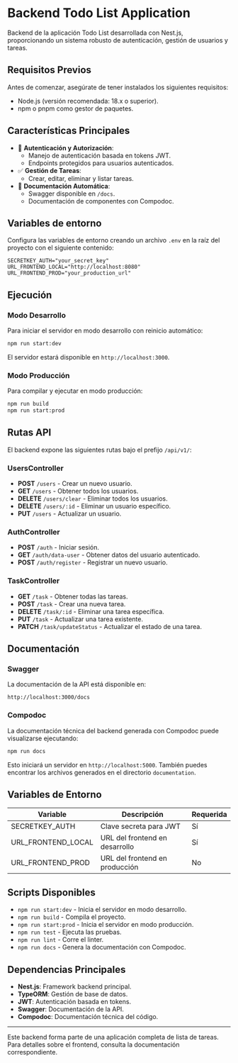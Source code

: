 # Backend Todo List Application

Backend de la aplicación Todo List desarrollada con Nest.js, proporcionando un sistema robusto de autenticación, gestión de usuarios y tareas.

## Requisitos Previos

Antes de comenzar, asegúrate de tener instalados los siguientes requisitos:

- Node.js (versión recomendada: 18.x o superior).
- npm o pnpm como gestor de paquetes.

## Características Principales

- 🔐 **Autenticación y Autorización**:
  - Manejo de autenticación basada en tokens JWT.
  - Endpoints protegidos para usuarios autenticados.
- ✅ **Gestión de Tareas**:
  - Crear, editar, eliminar y listar tareas.
- 📄 **Documentación Automática**:
  - Swagger disponible en `/docs`.
  - Documentación de componentes con Compodoc.

## Variables de entorno

Configura las variables de entorno creando un archivo `.env` en la raíz del proyecto con el siguiente contenido:

```env
SECRETKEY_AUTH="your_secret_key"
URL_FRONTEND_LOCAL="http://localhost:8080"
URL_FRONTEND_PROD="your_production_url"
```

## Ejecución

### Modo Desarrollo

Para iniciar el servidor en modo desarrollo con reinicio automático:

```bash
npm run start:dev
```

El servidor estará disponible en `http://localhost:3000`.

### Modo Producción

Para compilar y ejecutar en modo producción:

```bash
npm run build
npm run start:prod
```

## Rutas API

El backend expone las siguientes rutas bajo el prefijo `/api/v1/`:

### UsersController

- **POST** `/users` - Crear un nuevo usuario.
- **GET** `/users` - Obtener todos los usuarios.
- **DELETE** `/users/clear` - Eliminar todos los usuarios.
- **DELETE** `/users/:id` - Eliminar un usuario específico.
- **PUT** `/users` - Actualizar un usuario.

### AuthController

- **POST** `/auth` - Iniciar sesión.
- **GET** `/auth/data-user` - Obtener datos del usuario autenticado.
- **POST** `/auth/register` - Registrar un nuevo usuario.

### TaskController

- **GET** `/task` - Obtener todas las tareas.
- **POST** `/task` - Crear una nueva tarea.
- **DELETE** `/task/:id` - Eliminar una tarea específica.
- **PUT** `/task` - Actualizar una tarea existente.
- **PATCH** `/task/updateStatus` - Actualizar el estado de una tarea.

## Documentación

### Swagger

La documentación de la API está disponible en:

```
http://localhost:3000/docs
```

### Compodoc

La documentación técnica del backend generada con Compodoc puede visualizarse ejecutando:

```bash
npm run docs
```

Esto iniciará un servidor en `http://localhost:5000`. También puedes encontrar los archivos generados en el directorio `documentation`.

## Variables de Entorno

| Variable           | Descripción                    | Requerida |
| ------------------ | ------------------------------ | --------- |
| SECRETKEY_AUTH     | Clave secreta para JWT         | Sí        |
| URL_FRONTEND_LOCAL | URL del frontend en desarrollo | Sí        |
| URL_FRONTEND_PROD  | URL del frontend en producción | No        |

## Scripts Disponibles

- `npm run start:dev` - Inicia el servidor en modo desarrollo.
- `npm run build` - Compila el proyecto.
- `npm run start:prod` - Inicia el servidor en modo producción.
- `npm run test` - Ejecuta las pruebas.
- `npm run lint` - Corre el linter.
- `npm run docs` - Genera la documentación con Compodoc.

## Dependencias Principales

- **Nest.js**: Framework backend principal.
- **TypeORM**: Gestión de base de datos.
- **JWT**: Autenticación basada en tokens.
- **Swagger**: Documentación de la API.
- **Compodoc**: Documentación técnica del código.

---

Este backend forma parte de una aplicación completa de lista de tareas. Para detalles sobre el frontend, consulta la documentación correspondiente.
